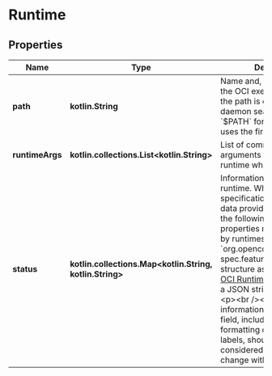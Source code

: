 # Runtime

## Properties

| Name            | Type                                                           | Description                                                                                                                                                                                                                                                                                                                                                                                                                                                                                                                                                                                                                      | Notes      |
|-----------------|----------------------------------------------------------------|----------------------------------------------------------------------------------------------------------------------------------------------------------------------------------------------------------------------------------------------------------------------------------------------------------------------------------------------------------------------------------------------------------------------------------------------------------------------------------------------------------------------------------------------------------------------------------------------------------------------------------|------------|
| **path**        | **kotlin.String**                                              | Name and, optional, path, of the OCI executable binary.  If the path is omitted, the daemon searches the host&#39;s &#x60;$PATH&#x60; for the binary and uses the first result.                                                                                                                                                                                                                                                                                                                                                                                                                                                  | [optional] |
| **runtimeArgs** | **kotlin.collections.List&lt;kotlin.String&gt;**               | List of command-line arguments to pass to the runtime when invoked.                                                                                                                                                                                                                                                                                                                                                                                                                                                                                                                                                              | [optional] |
| **status**      | **kotlin.collections.Map&lt;kotlin.String, kotlin.String&gt;** | Information specific to the runtime.  While this API specification does not define data provided by runtimes, the following well-known properties may be provided by runtimes:  &#x60;org.opencontainers.runtime-spec.features&#x60;: features structure as defined in the [OCI Runtime Specification](https://github.com/opencontainers/runtime-spec/blob/main/features.md), in a JSON string representation.  &lt;p&gt;&lt;br /&gt;&lt;/p&gt;  &gt; **Note**: The information returned in this field, including the &gt; formatting of values and labels, should not be considered stable, &gt; and may change without notice. | [optional] |



